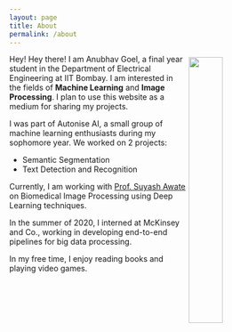 ```yaml
---
layout: page
title: About
permalink: /about
---
```

<img style="float: right; width: 35%; padding: 5px;" src=" {{site.url}}/assets/img/profile.jpg ">

Hey! Hey there! I am Anubhav Goel, a final year student in the Department of Electrical Engineering at IIT Bombay. I am interested in the fields of **Machine Learning** and **Image Processing**. I plan to use this website as a medium for sharing my projects.

I was part of Autonise AI, a small group of machine learning enthusiasts during my sophomore year.
We worked on 2 projects:
* Semantic Segmentation
* Text Detection and Recognition

Currently, I am working with [Prof. Suyash Awate](https://www.cse.iitb.ac.in/~suyash/) on Biomedical Image Processing using Deep Learning techniques.

In the summer of 2020, I interned at McKinsey and Co., working in developing end-to-end pipelines for big data processing.

In my free time, I enjoy reading books and playing video games.

